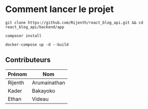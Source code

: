 # Comment lancer le projet

`git clone https://github.com/Rijenth/react_blog_api.git && cd react_blog_api/backend/app`

`composer install`

`docker-compose up -d --build`

## Contributeurs
| Prénom  | Nom          |
| ------- | ------------ |
| Rijenth | Arumainathan |
| Kader   | Bakayoko     |
| Ethan   | Videau       |
